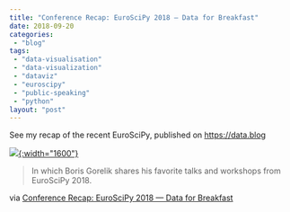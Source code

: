 ```yaml
---
title: "Conference Recap: EuroSciPy 2018 — Data for Breakfast"
date: 2018-09-20
categories: 
 - "blog"
tags: 
 - "data-visualisation"
 - "data-visualization"
 - "dataviz"
 - "euroscipy"
 - "public-speaking"
 - "python"
layout: "post"
---
```


See my recap of the recent EuroSciPy, published on [<https://data.blog>](https://data.blog)

[![](https://datadotblog.files.wordpress.com/2018/09/datablog_at_scipy.png){:width="1600"}](http://data.blog/2018/09/18/conference-recap-euroscipy-2018/)

> In which Boris Gorelik shares his favorite talks and workshops from EuroSciPy 2018.

via [Conference Recap: EuroSciPy 2018 — Data for Breakfast](http://data.blog/2018/09/18/conference-recap-euroscipy-2018/)
